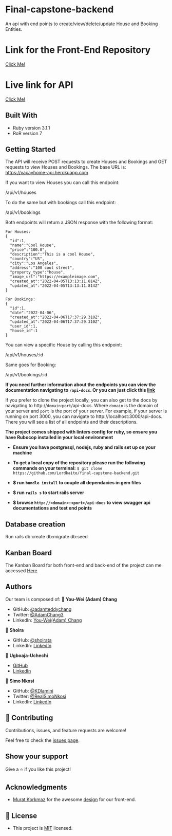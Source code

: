 # Final-capstone-backend

An api with end points to create/view/delete/update House and Booking Entities.


# Link for the Front-End Repository
[Click Me!](https://github.com/ShoiraTa/Vacayhome-front-end)

# Live link for API

 [Click Me!](https://vacayhome-api.herokuapp.com/api-docs/index.html)
## Built With

- Ruby version 3.1.1
- RoR version 7
## Getting Started

The API will receive POST requests to create Houses and Bookings and GET requests to view Houses and Bookings.
The base URL is: https://vacayhome-api.herokuapp.com

If you want to view Houses you can call this endpoint:

/api/v1/houses

To do the same but with bookings call this endpoint:

/api/v1/bookings

Both endpoints will return a JSON response with the following format:

```
For Houses:
{
  "id":1,
  "name":"Cool House",
  "price":"100.0",
  "description":"This is a cool House",
  "country":"US",
  "city":"Los Angeles",
  "address":"100 cool street",
  "property_type":"house",
  "image_url":"https://exampleimage.com",
  "created_at":"2022-04-05T13:13:11.814Z",
  "updated_at":"2022-04-05T13:13:11.814Z"
}

For Bookings:
{
  "id":1,
  "date":"2022-04-06",
  "created_at":"2022-04-06T17:37:29.310Z",
  "updated_at":"2022-04-06T17:37:29.310Z",
  "user_id":1,
  "house_id":1
}
```

You can view a specific House by calling this endpoint:

/api/v1/houses/:id

Same goes for Booking:

/api/v1/bookings/:id

**If you need further information about the endpoints you can view the documentation navigating to `/api-docs`.
Or you can just click this [link](https://vacayhome-api.herokuapp.com/api-docs/index.html)**

If you prefer to clone the project locally, you can also get to the docs by navigating to http://`domain`:`port`/api-docs. Where `domain` is the domain of your server and `port` is the port of your server.
For example, if your server is running on port 3000, you can navigate to http://localhost:3000/api-docs.
There you will see a list of all endpoints and their descriptions.

**The project comes shipped with linters config for ruby, so ensure you have Rubocop installed in your local environment**

- **Ensure you have postgresql, nodejs, ruby and rails set up on your machine**

- **To get a local copy of the repository please run the following commands on your terminal:**
`$ git clone https://github.com/Lordkaito/final-capstone-backend.git`


- **$ run `bundle install` to couple all dependacies in gem files**


- **$ run `rails s` to start rails server**

- **$ browse `http://<domain>:<port>/api-docs` to view swagger api documentations and test end points**
## Database creation

Run rails db:create db:migrate db:seed



## Kanban Board

The Kanban Board for both front-end and back-end of the project can me accessed [Here](https://github.com/ShoiraTa/Vacayhome-backend/projects/1)


## Authors

Our team is composed of:
👤 **You-Wei (Adam) Chang** 
- GitHub: [@adamteddychang](https://github.com/adamteddychang)
- Twitter: [@AdamChang3](https://twitter.com/AdamChang3) 
- LinkedIn: [You-Wei(Adam) Chang](https://www.linkedin.com/in/adamteddychang/)

👤 **Shoira**

- GitHub: [@shoirata](https://github.com/shoirata)
- LinkedIn: [LinkedIn](https://www.linkedin.com/in/shoira-tashpulatova-bab4a7122/)

👤 **Ugboaja-Uchechi**

- [GitHub](https://github.com/Ugboaja-Uchechi)
- [LinkedIn](https://www.linkedin.com/in/stephanie-ugboaja-930a2a216/)

👤 **Simo Nkosi**

- GitHub: [@KDlamini](https://github.com/KDlamini)
- Twitter: [@RealSimoNkosi](https://twitter.com/RealSimoNkosi)
- LinkedIn: [LinkedIn](https://www.linkedin.com/in/simo-nkosi-418523180/)








## 🤝 Contributing

Contributions, issues, and feature requests are welcome!

Feel free to check the [issues page](../../issues/).

## Show your support

Give a ⭐️ if you like this project!

## Acknowledgments

- [Murat Korkmaz](https://www.behance.net/muratk) for the awesome [design](https://www.behance.net/gallery/26425031/Vespa-Responsive-Redesign) for our front-end.
## 📝 License

- This project is [MIT](./LICENSE) licensed.


